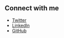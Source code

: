 #
## Connect with me
- [Twitter](https://twitter.com/yourprofile)
- [LinkedIn](https://linkedin.com/in/yourprofile)
- [GitHub](https://github.com/yourprofile)